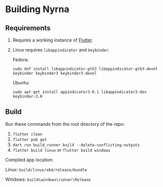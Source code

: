 # Building Nyrna


## Requirements

1. Requires a working instance of [Flutter](https://docs.flutter.dev/get-started/install).

2. Linux requires `libappindicator` and `keybinder`.
    
    Fedora:

    ```
    sudo dnf install libappindicator-gtk3 libappindicator-gtk3-devel keybinder keybinder3 keybinder3-devel
    ```

    Ubuntu:

    ```
    sudo apt-get install appindicator3-0.1 libappindicator3-dev keybinder-3.0
    ```


## Build

Run these commands from the root directory of the repo:

1. `flutter clean`
2. `flutter pub get`
3. `dart run build_runner build --delete-conflicting-outputs`
4. `flutter build linux` or `flutter build windows`


Compiled app location:

Linux: `build/linux/x64/release/bundle`

Windows: `build\windows\runner\Release`
